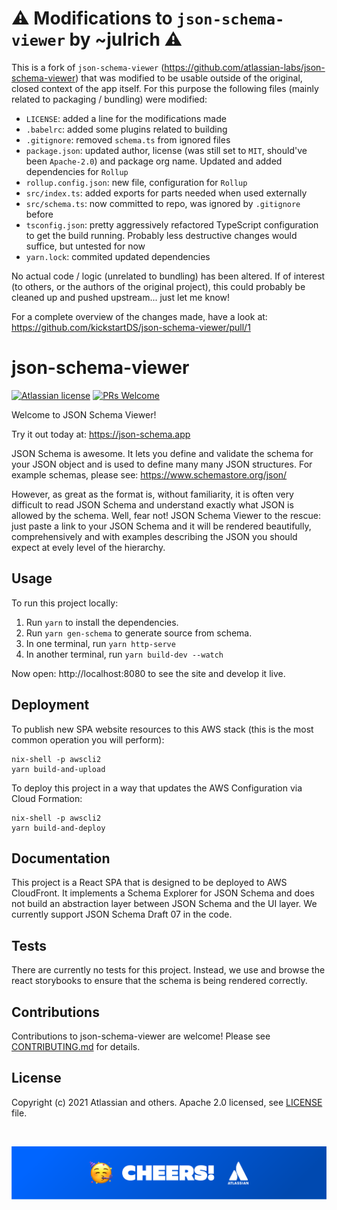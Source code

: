 # ⚠️ Modifications to `json-schema-viewer` by ~julrich ⚠️

This is a fork of `json-schema-viewer` (https://github.com/atlassian-labs/json-schema-viewer) that was modified to be usable outside of the original, closed context of the app itself.
For this purpose the following files (mainly related to packaging / bundling) were modified:

* `LICENSE`: added a line for the modifications made
* `.babelrc`: added some plugins related to building 
* `.gitignore`: removed `schema.ts` from ignored files
* `package.json`: updated author, license (was still set to `MIT`, should've been `Apache-2.0`) and package org name. Updated and added dependencies for `Rollup`
* `rollup.config.json`: new file, configuration for `Rollup`
* `src/index.ts`: added exports for parts needed when used externally
* `src/schema.ts`: now committed to repo, was ignored by `.gitignore` before
* `tsconfig.json`: pretty aggressively refactored TypeScript configuration to get the build running. Probably less destructive changes would suffice, but untested for now
* `yarn.lock`: commited updated dependencies 

No actual code / logic (unrelated to bundling) has been altered.
If of interest (to others, or the authors of the original project), this could probably be cleaned up and pushed upstream... just let me know!

For a complete overview of the changes made, have a look at:
https://github.com/kickstartDS/json-schema-viewer/pull/1

# json-schema-viewer

[![Atlassian license](https://img.shields.io/badge/license-Apache%202.0-blue.svg?style=flat-square)](LICENSE) [![PRs Welcome](https://img.shields.io/badge/PRs-welcome-brightgreen.svg?style=flat-square)](CONTRIBUTING.md)

Welcome to JSON Schema Viewer!

Try it out today at: https://json-schema.app

JSON Schema is awesome. It lets you define and validate the schema for your JSON object and is used to define many many JSON structures. 
For example schemas, please see: https://www.schemastore.org/json/ 

However, as great as the format is, without familiarity, it is often very difficult to read JSON Schema and understand exactly what JSON 
is allowed by the schema. Well, fear not! JSON Schema Viewer to the rescue: just paste a link to your JSON Schema and it will be 
rendered beautifully, comprehensively and with examples describing the JSON you should expect at evely level of the hierarchy.

## Usage

To run this project locally:

1. Run `yarn` to install the dependencies.
1. Run `yarn gen-schema` to generate source from schema.
1. In one terminal, run `yarn http-serve`
1. In another terminal, run `yarn build-dev --watch`

Now open: http://localhost:8080 to see the site and develop it live.

## Deployment

To publish new SPA website resources to this AWS stack (this is the most common operation you will perform):

``` shell
nix-shell -p awscli2
yarn build-and-upload
```

To deploy this project in a way that updates the AWS Configuration via Cloud Formation:

``` shell
nix-shell -p awscli2
yarn build-and-deploy
```

## Documentation

This project is a React SPA that is designed to be deployed to AWS CloudFront. It implements a Schema Explorer for JSON Schema and does not build an abstraction
layer between JSON Schema and the UI layer. We currently support JSON Schema Draft 07 in the code.

## Tests

There are currently no tests for this project. Instead, we use and browse the react storybooks to ensure that the schema is being rendered correctly.

## Contributions

Contributions to json-schema-viewer are welcome! Please see [CONTRIBUTING.md](CONTRIBUTING.md) for details. 

## License

Copyright (c) 2021 Atlassian and others.
Apache 2.0 licensed, see [LICENSE](LICENSE) file.

<br/> 

[![With ❤️ from Atlassian](https://raw.githubusercontent.com/atlassian-internal/oss-assets/master/banner-cheers.png)](https://www.atlassian.com)
